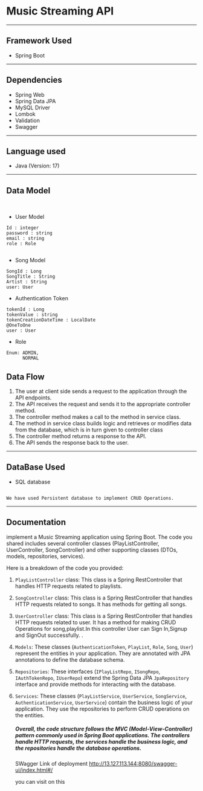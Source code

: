 # Music Streaming API
_______


## Framework Used
* Spring Boot
----
## Dependencies


* Spring Web
* Spring Data JPA
* MySQL Driver
* Lombok
* Validation
* Swagger
 ----
## Language used
* Java (Version: 17)
----

## Data Model

<br>

* User Model
```
Id : integer
password : string
email : string
role : Role


```
* Song Model
```
SongId : Long
SongTitle : String
Artist : String 
user: User
```


* Authentication Token
```
tokenId : Long
tokenValue : string
tokenCreationDateTime : LocalDate
@OneToOne 
user : User
```

* Role 
```
Enum: ADMIN, 
      NORMAL

```

## Data Flow

1. The user at client side sends a request to the application through the API endpoints.
2. The API receives the request and sends it to the appropriate controller method.
3. The controller method makes a call to the method in service class.
4. The method in service class builds logic and retrieves or modifies data from the database, which is in turn given to controller class
5. The controller method returns a response to the API.
6. The API sends the response back to the user.

---

## DataBase Used
* SQL database
```

We have used Persistent database to implement CRUD Operations.
```
---
## Documentation

implement a Music Streaming application using Spring Boot. The code you shared includes several controller classes (PlayListController, UserController, SongController) and other supporting classes (DTOs, models, repositories, services).

Here is a breakdown of the code you provided:

1. `PlayListController` class: This class is a Spring RestController that handles HTTP requests related to playlists. 
2. `SongController` class: This class is a Spring RestController that handles HTTP requests related to songs. It has methods for getting all songs.
3. `UserController` class: This class is a Spring RestController that handles HTTP requests related to user. It has a method for making CRUD Operations for song,playlist.In this controller User can Sign In,Signup and SignOut successfully.
.
5. `Models`: These classes (`AuthenticationToken`, `PlayList`, `Role`, `Song`, `User`) represent the entities in your application. They are annotated with JPA annotations to define the database schema.
6. `Repositories`: These interfaces (`IPlayListRepo`, `ISongRepo`, `IAuthTokenRepo`, `IUserRepo`) extend the Spring Data JPA `JpaRepository` interface and provide methods for interacting with the database.
7. `Services`: These classes (`PlayListService`, `UserService`, `SongService`, `AuthenticationService`, `UserService`) contain the business logic of your application. They use the repositories to perform CRUD operations on the entities.


   ##### Overall, the code structure follows the MVC (Model-View-Controller) pattern commonly used in Spring Boot applications. The controllers handle HTTP requests, the services handle the business logic, and the repositories handle the database operations.



   SWagger Link of deployment http://13.127.113.144:8080/swagger-ui/index.html#/

   you can visit on this 